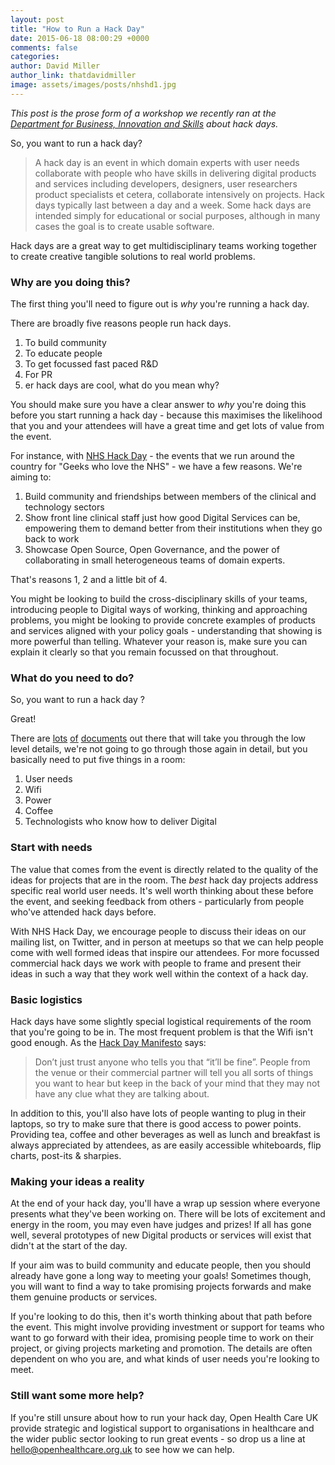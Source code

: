 ```yaml
---
layout: post
title: "How to Run a Hack Day"
date: 2015-06-18 08:00:29 +0000
comments: false
categories: 
author: David Miller
author_link: thatdavidmiller
image: assets/images/posts/nhshd1.jpg
---
```

<i>This post is the prose form of a workshop we recently ran at the [Department for Business, Innovation and Skills](https://twitter.com/bisgovuk)
about hack days.</i>

So, you want to run a hack day?

<blockquote class="custom-quote"><p><i class="fa fa-quote-left"></i>
A hack day is an event in which domain experts with user needs collaborate with people who have skills in delivering digital 
products and services including developers, designers, user researchers product specialists et cetera, collaborate intensively on 
projects. Hack days typically last between a day and a week. Some hack days are intended simply for educational or social purposes, 
although in many cases the goal is to create usable software.
</p></blockquote>

Hack days are a great way to get multidisciplinary teams working together to create creative tangible solutions to real
world problems. 

### Why are you doing this?

The first thing you'll need to figure out is *why* you're running a hack day.

There are broadly five reasons people run hack days.

1. To build community
2. To educate people
3. To get focussed fast paced R&D
4. For PR
5. er hack days are cool, what do you mean why?

You should make sure you have a clear answer to *why* you're doing this before you start running a hack day - because this maximises the likelihood 
that you and your attendees will have a great time and get lots of value from the event.

For instance, with [NHS Hack Day](http://nhshackday.com) - the events that we run around the country for "Geeks who love the NHS" - we have a few
reasons. We're aiming to:

1. Build community and friendships between members of the clinical and technology sectors
2. Show front line clinical staff just how good Digital Services can be, empowering them to demand better from their institutions when they go back to work
4. Showcase Open Source, Open Governance, and the power of collaborating in small heterogeneous teams of domain experts.

That's reasons 1, 2 and a little bit of 4.

You might be looking to build the cross-disciplinary skills of your teams, introducing people to Digital ways of working, thinking and approaching 
problems, you might be looking to provide concrete examples of products and services aligned with your policy goals - understanding that showing is more
powerful than telling. Whatever your reason is, make sure you can explain it clearly so that you remain focussed on that throughout.

### What do you need to do? 

So, you want to run a hack day ?

Great! 

There are [lots](http://hackdaymanifesto.com/) [of](https://hackathon.guide/) [documents](http://nhshackday.com/tools/organiser-notes/) out there that 
will take you through the low level details, we're not going to go through those again in detail, but you basically need to put five things in a room: 

1. User needs
2. Wifi
3. Power
4. Coffee
5. Technologists who know how to deliver Digital

### Start with needs

The value that comes from the event is directly related to the quality of the ideas for projects that are in the room. The *best* hack day projects
address specific real world user needs. It's well worth thinking about these before the event, and seeking feedback from others - particularly from
people who've attended hack days before. 

With NHS Hack Day, we encourage people to discuss their ideas on our mailing list, on Twitter, and in person
at meetups so that we can help people come with well formed ideas that inspire our attendees. For more focussed commercial hack days we work with 
people to frame and present their ideas in such a way that they work well within the context of a hack day.


### Basic logistics

Hack days have some slightly special logistical requirements of the room that you're going to be in. The most frequent problem is that the Wifi isn't
good enough. As the [Hack Day Manifesto](http://hackdaymanifesto.com/) says: 

<blockquote class="custom-quote"><p><i class="fa fa-quote-left"></i>
Don’t just trust anyone who tells you that “it’ll be fine”. People from the venue or their commercial partner will tell you all sorts of things you 
want to hear but keep in the back of your mind that they may not have any clue what they are talking about.
</p></blockquote>

In addition to this, you'll also have lots of people wanting to plug in their laptops, so try to make sure that there is good access to power points.
Providing tea, coffee and other beverages as well as lunch and breakfast is always appreciated by attendees, as are easily accessible whiteboards, 
flip charts, post-its & sharpies.


### Making your ideas a reality

At the end of your hack day, you'll have a wrap up session where everyone presents what they've been working on. There will be lots of excitement and
energy in the room, you may even have judges and prizes! If all has gone well, several prototypes of new Digital products or services will exist that
didn't at the start of the day.

If your aim was to build community and educate people, then you should already have gone a long way to meeting your goals! Sometimes though, you will
want to find a way to take promising projects forwards and make them genuine products or services.

If you're looking to do this, then it's worth thinking about that path before the event. This might involve providing investment or support for teams
who want to go forward with their idea, promising people time to work on their project, or giving projects marketing and promotion. The details are 
often dependent on who you are, and what kinds of user needs you're looking to meet.

### Still want some more help?

If you're still unsure about how to run your hack day, Open Health Care UK provide strategic and logistical support to organisations in healthcare and
the wider public sector looking to run great events - so drop us a line at [hello@openhealthcare.org.uk](hello@openhealthcare.org.uk) to see how we
can help.
